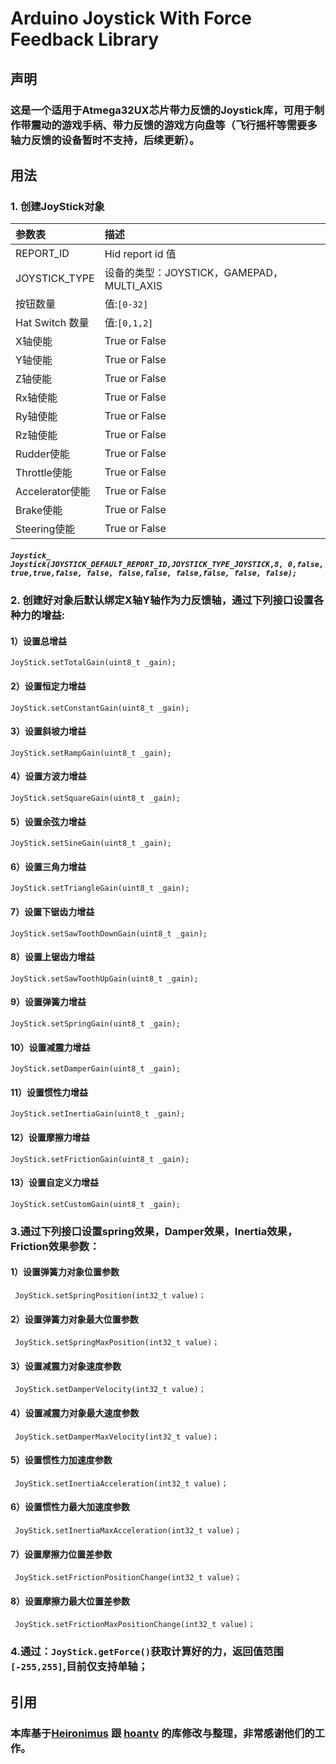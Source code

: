 # Arduino Joystick With Force Feedback Library

## 声明

### 这是一个适用于Atmega32UX芯片带力反馈的Joystick库，可用于制作带震动的游戏手柄、带力反馈的游戏方向盘等（飞行摇杆等需要多轴力反馈的设备暂时不支持，后续更新）。


## 用法
### 1. 创建JoyStick对象

| 参数表          | 描述                                     |
|:---------------|:----------------------------------------|
| REPORT_ID      | Hid report id 值                         |
| JOYSTICK_TYPE  | 设备的类型：JOYSTICK，GAMEPAD，MULTI_AXIS |
| 按钮数量        | 值:`[0-32]`                              |
| Hat Switch 数量 | 值:`[0,1,2]`                            |
| X轴使能         | True or False                           |
| Y轴使能         | True or False                           |
| Z轴使能         | True or False                           |
| Rx轴使能        | True or False                           |
| Ry轴使能        | True or False                           |
| Rz轴使能        | True or False                           |
| Rudder使能      | True or False                           |
| Throttle使能    | True or False                           |
| Accelerator使能 | True or False                           |
| Brake使能       | True or False                           |
| Steering使能    | True or False                           |

##### `Joystick_ Joystick(JOYSTICK_DEFAULT_REPORT_ID,JOYSTICK_TYPE_JOYSTICK,8, 0,false, true,true,false, false, false,false, false,false, false, false);`


### 2. 创建好对象后默认绑定X轴Y轴作为力反馈轴，通过下列接口设置各种力的增益:

#### 1）设置总增益
`JoyStick.setTotalGain(uint8_t _gain);`

#### 2）设置恒定力增益
`JoyStick.setConstantGain(uint8_t _gain);`

#### 3）设置斜坡力增益
`JoyStick.setRampGain(uint8_t _gain);`

#### 4）设置方波力增益
`JoyStick.setSquareGain(uint8_t _gain);`

#### 5）设置余弦力增益
`JoyStick.setSineGain(uint8_t _gain);`

#### 6）设置三角力增益
`JoyStick.setTriangleGain(uint8_t _gain);`

#### 7）设置下锯齿力增益
`JoyStick.setSawToothDownGain(uint8_t _gain);`

#### 8）设置上锯齿力增益
`JoyStick.setSawToothUpGain(uint8_t _gain);`

#### 9）设置弹簧力增益
`JoyStick.setSpringGain(uint8_t _gain);`

#### 10）设置减震力增益
`JoyStick.setDamperGain(uint8_t _gain);`

#### 11）设置惯性力增益
`JoyStick.setInertiaGain(uint8_t _gain);`

#### 12）设置摩擦力增益
`JoyStick.setFrictionGain(uint8_t _gain);`

#### 13）设置自定义力增益
`JoyStick.setCustomGain(uint8_t _gain);`

### 3.通过下列接口设置spring效果，Damper效果，Inertia效果，Friction效果参数：

#### 1）设置弹簧力对象位置参数
` JoyStick.setSpringPosition(int32_t value)；`

#### 2）设置弹簧力对象最大位置参数
` JoyStick.setSpringMaxPosition(int32_t value)；`

#### 3）设置减震力对象速度参数
` JoyStick.setDamperVelocity(int32_t value)；`

#### 4）设置减震力对象最大速度参数
` JoyStick.setDamperMaxVelocity(int32_t value)；`

#### 5）设置惯性力加速度参数
` JoyStick.setInertiaAcceleration(int32_t value)；`

#### 6）设置惯性力最大加速度参数
` JoyStick.setInertiaMaxAcceleration(int32_t value)；`

#### 7）设置摩擦力位置差参数
` JoyStick.setFrictionPositionChange(int32_t value)；`

#### 8）设置摩擦力最大位置差参数
` JoyStick.setFrictionMaxPositionChange(int32_t value)；`

### 4.通过：`JoyStick.getForce()`获取计算好的力，返回值范围`[-255,255]`,目前仅支持单轴；

## 引用

### 本库基于[Heironimus](https://github.com/MHeironimus/ArduinoJoystickLibrary) 跟 [hoantv](https://github.com/hoantv/VNWheel) 的库修改与整理，非常感谢他们的工作。

